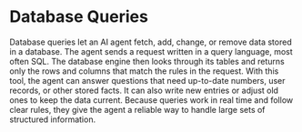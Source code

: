 # Database Queries

Database queries let an AI agent fetch, add, change, or remove data stored in a database. The agent sends a request written in a query language, most often SQL. The database engine then looks through its tables and returns only the rows and columns that match the rules in the request. With this tool, the agent can answer questions that need up-to-date numbers, user records, or other stored facts. It can also write new entries or adjust old ones to keep the data current. Because queries work in real time and follow clear rules, they give the agent a reliable way to handle large sets of structured information.
